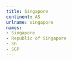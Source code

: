 ```yaml
---
title: Singapore
continent: AS
urlname: singapore
names:
- Singapore
- Republic of Singapore
- SG
- SGP
---
```


